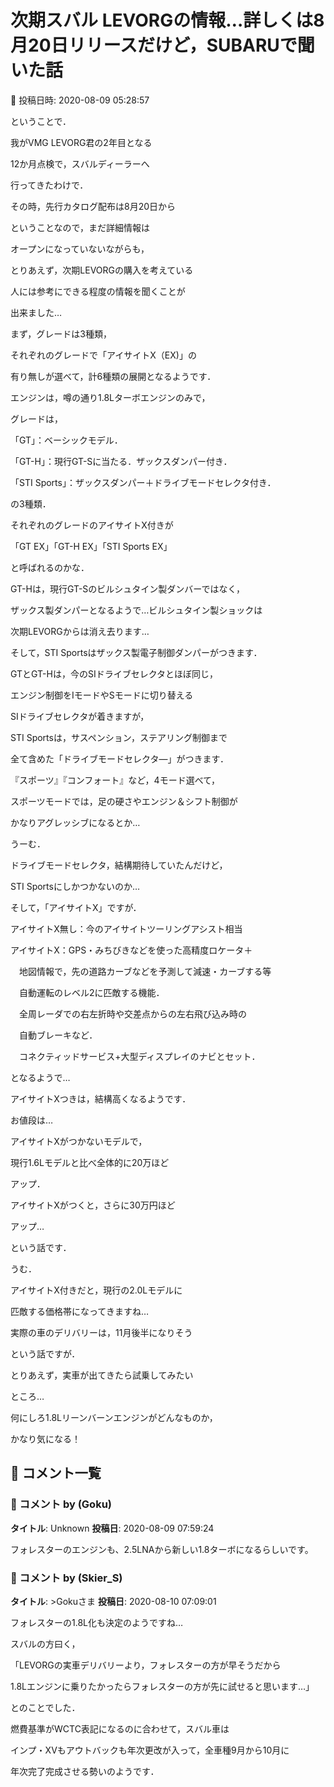 # 次期スバル LEVORGの情報…詳しくは8月20日リリースだけど，SUBARUで聞いた話

📅 投稿日時: 2020-08-09 05:28:57

ということで．


我がVMG LEVORG君の2年目となる


12か月点検で，スバルディーラーへ


行ってきたわけで．





その時，先行カタログ配布は8月20日から


ということなので，まだ詳細情報は


オープンになっていないながらも，


とりあえず，次期LEVORGの購入を考えている


人には参考にできる程度の情報を聞くことが


出来ました…





まず，グレードは3種類，


それぞれのグレードで「アイサイトX（EX)」の


有り無しが選べて，計6種類の展開となるようです．





エンジンは，噂の通り1.8Lターボエンジンのみで，


グレードは，





「GT」：ベーシックモデル．


「GT-H」：現行GT-Sに当たる．ザックスダンパー付き．


「STI Sports」：ザックスダンパー＋ドライブモードセレクタ付き．





の3種類．





それぞれのグレードのアイサイトX付きが


「GT EX」「GT-H EX」「STI Sports EX」


と呼ばれるのかな．





GT-Hは，現行GT-Sのビルシュタイン製ダンバーではなく，


ザックス製ダンパーとなるようで…ビルシュタイン製ショックは


次期LEVORGからは消え去ります…





そして，STI Sportsはザックス製電子制御ダンパーがつきます．





GTとGT-Hは，今のSIドライブセレクタとほぼ同じ，


エンジン制御をIモードやSモードに切り替える


SIドライブセレクタが着きますが，


STI Sportsは，サスペンション，ステアリング制御まで


全て含めた「ドライブモードセレクタ―」がつきます．


『スポーツ』『コンフォート』など，4モード選べて，


スポーツモードでは，足の硬さやエンジン＆シフト制御が


かなりアグレッシブになるとか…





うーむ．


ドライブモードセレクタ，結構期待していたんだけど，


STI Sportsにしかつかないのか…





そして，「アイサイトX」ですが．





アイサイトX無し：今のアイサイトツーリングアシスト相当


アイサイトX：GPS・みちびきなどを使った高精度ロケータ＋


　地図情報で，先の道路カーブなどを予測して減速・カーブする等


　自動運転のレベル2に匹敵する機能．


　全周レーダでの右左折時や交差点からの左右飛び込み時の


　自動ブレーキなど．


　コネクティッドサービス+大型ディスプレイのナビとセット．





となるようで…


アイサイトXつきは，結構高くなるようです．





お値段は…


アイサイトXがつかないモデルで，


現行1.6Lモデルと比べ全体的に20万ほど


アップ．


アイサイトXがつくと，さらに30万円ほど


アップ…


という話です．





うむ．


アイサイトX付きだと，現行の2.0Lモデルに


匹敵する価格帯になってきますね…





実際の車のデリバリーは，11月後半になりそう


という話ですが．


とりあえず，実車が出てきたら試乗してみたい


ところ…


何にしろ1.8Lリーンバーンエンジンがどんなものか，


かなり気になる！

## 💬 コメント一覧

### 💬 コメント by (Goku)
**タイトル**: Unknown
**投稿日**: 2020-08-09 07:59:24

フォレスターのエンジンも、2.5LNAから新しい1.8ターボになるらしいです。

### 💬 コメント by (Skier_S)
**タイトル**: >Gokuさま
**投稿日**: 2020-08-10 07:09:01

フォレスターの1.8L化も決定のようですね…

スバルの方曰く，

「LEVORGの実車デリバリーより，フォレスターの方が早そうだから

1.8Lエンジンに乗りたかったらフォレスターの方が先に試せると思います…」



とのことでした．

燃費基準がWCTC表記になるのに合わせて，スバル車は

インプ・XVもアウトバックも年次更改が入って，全車種9月から10月に

年次完了完成させる勢いのようです．

